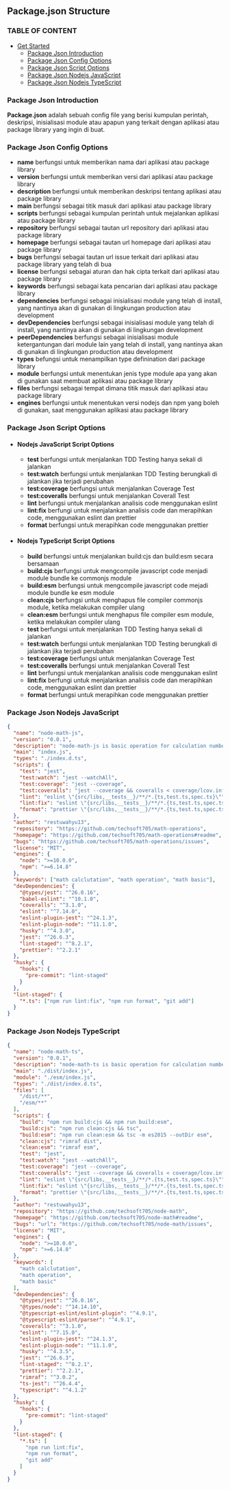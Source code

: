 ## Package.json Structure

### TABLE OF CONTENT

- [Get Started](#get-started)
  - [Package Json Introduction](#Package-Json-Introduction)
  - [Package Json Config Options](#Package-Json-Config-Options)
  - [Package Json Script Options](#Package-Json-Script-Options)
  - [Package Json Nodejs JavaScript](#Package-Json-Nodejs-JavaScript)
  - [Package Json Nodejs TypeScript](#Package-Json-Nodejs-TypeScript)

### Package Json Introduction

**Package.json** adalah sebuah config file yang berisi kumpulan perintah, deskripsi, inisialisasi module atau apapun yang terkait dengan aplikasi atau package library yang ingin di buat.

### Package Json Config Options

- **name** berfungsi untuk memberikan nama dari aplikasi atau package library
- **version** berfungsi untuk memberikan versi dari aplikasi atau package library
- **description** berfungsi untuk memberikan deskripsi tentang aplikasi atau package library
- **main** berfungsi sebagai titik masuk dari aplikasi atau package library
- **scripts** berfungsi sebagai kumpulan perintah untuk mejalankan aplikasi atau package library
- **repository** berfungsi sebagai tautan url repository dari aplikasi atau package library
- **homepage** berfungsi sebagai tautan url homepage dari aplikasi atau package library
- **bugs** berfungsi sebagai tautan url issue terkait dari aplikasi atau package library yang telah di bua
- **license** berfungsi sebagai aturan dan hak cipta terkait dari aplikasi atau package library
- **keywords** berfungsi sebagai kata pencarian dari aplikasi atau package library
- **dependencies** berfungsi sebagai inisialisasi module yang telah di install, yang nantinya akan di gunakan di lingkungan production atau development
- **devDependencies** berfungsi sebagai inisialisasi module yang telah di install, yang nantinya akan di gunakan di lingkungan development
- **peerDependencies** berfungsi sebagai inisialisasi module ketergantungan dari module lain yang telah di install, yang nantinya akan di gunakan di lingkungan production atau development
- **types** befungsi untuk menampilkan type definination dari package library
- **module** berfungsi untuk menentukan jenis type module apa yang akan di gunakan saat membuat aplikasi atau package library
- **files** berfungsi sebagai tempat dimana titik masuk dari aplikasi atau package library
- **engines** berfungsi untuk menentukan versi nodejs dan npm yang boleh di gunakan, saat menggunakan aplikasi atau package library

### Package Json Script Options

- #### Nodejs JavaScript Script Options

  - **test** berfungsi untuk menjalankan TDD Testing hanya sekali di jalankan
  - **test:watch** berfungsi untuk menjalankan TDD Testing berungkali di jalankan jika terjadi perubahan
  - **test:coverage** berfungsi untuk menjalankan Coverage Test
  - **test:coveralls** berfungsi untuk menjalankan Coverall Test
  - **lint** berfungsi untuk menjalankan analisis code menggunakan eslint
  - **lint:fix** berfungi untuk menjalankan analisis code dan merapihkan code, menggunakan eslint dan prettier
  - **format** berfungsi untuk merapihkan code menggunakan prettier

- #### Nodejs TypeScript Script Options
  - **build** berfungsi untuk menjalankan build:cjs dan build:esm secara bersamaan
  - **build:cjs** berfungsi untuk mengcompile javascript code menjadi module bundle ke commonjs module
  - **build:esm** berfungsi untuk mengcompile javascript code mejadi module bundle ke esm module
  - **clean:cjs** berfungsi untuk menghapus file compiler commonjs module, ketika melakukan compiler ulang
  - **clean:esm** berfungsi untuk menghapus file compiler esm module, ketika melakukan compiler ulang
  - **test** berfungsi untuk menjalankan TDD Testing hanya sekali di jalankan
  - **test:watch** berfungsi untuk menjalankan TDD Testing berungkali di jalankan jika terjadi perubahan
  - **test:coverage** berfungsi untuk menjalankan Coverage Test
  - **test:coveralls** berfungsi untuk menjalankan Coverall Test
  - **lint** berfungsi untuk menjalankan analisis code menggunakan eslint
  - **lint:fix** berfungi untuk menjalankan analisis code dan merapihkan code, menggunakan eslint dan prettier
  - **format** berfungsi untuk merapihkan code menggunakan prettier

### Package Json Nodejs JavaScript

```json
{
  "name": "node-math-js",
  "version": "0.0.1",
  "description": "node-math-js is basic operation for calculation number",
  "main": "index.js",
  "types": "./index.d.ts",
  "scripts": {
    "test": "jest",
    "test:watch": "jest --watchAll",
    "test:coverage": "jest --coverage",
    "test:coveralls": "jest --coverage && coveralls < coverage/lcov.info",
    "lint": "eslint \"{src/libs,__tests__}/**/*.{ts,test.ts,spec.ts}\"",
    "lint:fix": "eslint \"{src/libs,__tests__}/**/*.{ts,test.ts,spec.ts}\" --fix",
    "format": "prettier \"{src/libs,__tests__}/**/*.{ts,test.ts,spec.ts}\" --check --write"
  },
  "author": "restuwahyu13",
  "repository": "https://github.com/techsoft705/math-operations",
  "homepage": "https://github.com/techsoft705/math-operations#readme",
  "bugs": "https://github.com/techsoft705/math-operations/issues",
  "license": "MIT",
  "engines": {
    "node": ">=10.0.0",
    "npm": ">=6.14.8"
  },
  "keywords": ["math calclutation", "math operation", "math basic"],
  "devDependencies": {
    "@types/jest": "^26.0.16",
    "babel-eslint": "^10.1.0",
    "coveralls": "^3.1.0",
    "eslint": "^7.14.0",
    "eslint-plugin-jest": "^24.1.3",
    "eslint-plugin-node": "^11.1.0",
    "husky": "^4.3.0",
    "jest": "^26.6.3",
    "lint-staged": "^8.2.1",
    "prettier": "^2.2.1"
  },
  "husky": {
    "hooks": {
      "pre-commit": "lint-staged"
    }
  },
  "lint-staged": {
    "*.ts": ["npm run lint:fix", "npm run format", "git add"]
  }
}
```

### Package Json Nodejs TypeScript

```json
{
  "name": "node-math-ts",
  "version": "0.0.1",
  "description": "node-math-ts is basic operation for calculation number",
  "main": "./dist/index.js",
  "module": "./esm/index.js",
  "types": "./dist/index.d.ts",
  "files": [
    "/dist/**",
    "/esm/**"
  ],
  "scripts": {
    "build": "npm run build:cjs && npm run build:esm",
    "build:cjs": "npm run clean:cjs && tsc",
    "build:esm": "npm run clean:esm && tsc -m es2015 --outDir esm",
    "clean:cjs": "rimraf dist",
    "clean:esm": "rimraf esm",
    "test": "jest",
    "test:watch": "jest --watchAll",
    "test:coverage": "jest --coverage",
    "test:coveralls": "jest --coverage && coveralls < coverage/lcov.info",
    "lint": "eslint \"{src/libs,__tests__}/**/*.{ts,test.ts,spec.ts}\"",
    "lint:fix": "eslint \"{src/libs,__tests__}/**/*.{ts,test.ts,spec.ts}\" --fix",
    "format": "prettier \"{src/libs,__tests__}/**/*.{ts,test.ts,spec.ts}\" --check --write"
  },
  "author": "restuwahyu13",
  "repository": "https://github.com/techsoft705/node-math",
  "homepage": "https://github.com/techsoft705/node-math#readme",
  "bugs": "url": "https://github.com/techsoft705/node-math/issues",
  "license": "MIT",
  "engines": {
    "node": ">=10.0.0",
    "npm": ">=6.14.8"
  },
  "keywords": [
    "math calclutation",
    "math operation",
    "math basic"
  ],
  "devDependencies": {
    "@types/jest": "^26.0.16",
    "@types/node": "^14.14.10",
    "@typescript-eslint/eslint-plugin": "^4.9.1",
    "@typescript-eslint/parser": "^4.9.1",
    "coveralls": "^3.1.0",
    "eslint": "^7.15.0",
    "eslint-plugin-jest": "^24.1.3",
    "eslint-plugin-node": "^11.1.0",
    "husky": "^4.3.5",
    "jest": "^26.6.3",
    "lint-staged": "^8.2.1",
    "prettier": "^2.2.1",
    "rimraf": "^3.0.2",
    "ts-jest": "^26.4.4",
    "typescript": "^4.1.2"
  },
  "husky": {
    "hooks": {
      "pre-commit": "lint-staged"
    }
  },
  "lint-staged": {
    "*.ts": [
      "npm run lint:fix",
      "npm run format",
      "git add"
    ]
  }
}
```

